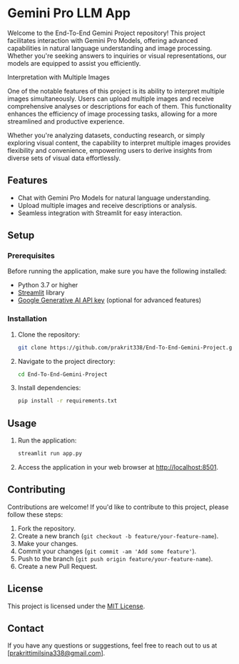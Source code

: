 # Gemini Pro LLM App

Welcome to the End-To-End Gemini Project repository! This project facilitates interaction with Gemini Pro Models, offering advanced capabilities in natural language understanding and image processing. Whether you're seeking answers to inquiries or visual representations, our models are equipped to assist you efficiently.

Interpretation with Multiple Images

One of the notable features of this project is its ability to interpret multiple images simultaneously. Users can upload multiple images and receive comprehensive analyses or descriptions for each of them. This functionality enhances the efficiency of image processing tasks, allowing for a more streamlined and productive experience.

Whether you're analyzing datasets, conducting research, or simply exploring visual content, the capability to interpret multiple images provides flexibility and convenience, empowering users to derive insights from diverse sets of visual data effortlessly.

## Features

- Chat with Gemini Pro Models for natural language understanding.
- Upload multiple images and receive descriptions or analysis.
- Seamless integration with Streamlit for easy interaction.

## Setup

### Prerequisites

Before running the application, make sure you have the following installed:

- Python 3.7 or higher
- [Streamlit](https://streamlit.io/) library
- [Google Generative AI API key](https://cloud.google.com/generateai/docs/getting-started) (optional for advanced features)

### Installation

1. Clone the repository:

    ```bash
    git clone https://github.com/prakrit338/End-To-End-Gemini-Project.git
    ```

2. Navigate to the project directory:

    ```bash
    cd End-To-End-Gemini-Project
    ```

3. Install dependencies:

    ```bash
    pip install -r requirements.txt
    ```

## Usage

1. Run the application:

    ```bash
    streamlit run app.py
    ```

2. Access the application in your web browser at [http://localhost:8501](http://localhost:8501).

## Contributing

Contributions are welcome! If you'd like to contribute to this project, please follow these steps:

1. Fork the repository.
2. Create a new branch (`git checkout -b feature/your-feature-name`).
3. Make your changes.
4. Commit your changes (`git commit -am 'Add some feature'`).
5. Push to the branch (`git push origin feature/your-feature-name`).
6. Create a new Pull Request.

## License

This project is licensed under the [MIT License](LICENSE).

## Contact

If you have any questions or suggestions, feel free to reach out to us at [prakrittimilsina338@gmail.com].

